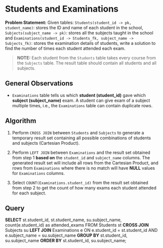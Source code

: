 # Students and Examinations

**Problem Statement:** Given tables: `Students(student_id -> pk, student_name)`: stores the ID and name of each student in the school, `Subjects(subject_name -> pk)`: stores all the subjects taught in the school and `Examinations(student_id -> Students_fk, subject_name -> Subjects_fk)`: stores the examination details of students, write a solution to find the number of times each student attended each exam.

> **NOTE:** Each student from the `Students` table takes every course from the `Subjects` table. The result table should contain all students and all subjects.

## General Observations

- `Examinations` table tells us which **student (student_id)** gave which **subject (subject_name)** exam. A student can give exam of a subject multiple times, i.e., the `Examinations` table can contain duplicate rows.

## Algorithm

1. Perform `CROSS JOIN` between `Students` and `Subjects` to generate a temporary result set containing all possible combinations of students and subjects (Cartesian Product).

2. Perform `LEFT JOIN` between `Examinations` and the result set obtained from step 1 **based on** the `student_id` and `subject_name` columns. The generated result set will include all rows from the Cartesian Product, and rows from `Examinations` where there is no match will have **NULL** values for `Examinations` columns.

3. Select `COUNT(Examinations.student_id)` from the result set obtained from step 2 to get the count of how many exams each student attended for each subject.

## Query

**SELECT** st.student_id, st.student_name, su.subject_name, count(e.student_id) as attended_exams
FROM Students st **CROSS JOIN** Subjects su
**LEFT JOIN** Examinations e ON e.student_id = st.student_id AND e.subject_name = su.subject_name
**GROUP BY** st.student_id, su.subject_name
**ORDER BY** st.student_id, su.subject_name;
